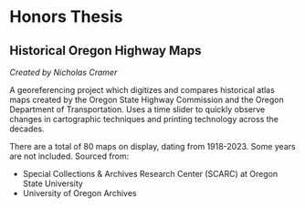 # Honors Thesis
## Historical Oregon Highway Maps
_Created by Nicholas Cramer_

A georeferencing project which digitizes and compares historical atlas maps created by the Oregon State Highway Commission and the Oregon Department of Transportation. Uses a time slider to quickly observe changes in cartographic techniques and printing technology across the decades.

There are a total of 80 maps on display, dating from 1918-2023. Some years are not included.
Sourced from:
- Special Collections & Archives Research Center (SCARC) at Oregon State University
- University of Oregon Archives
